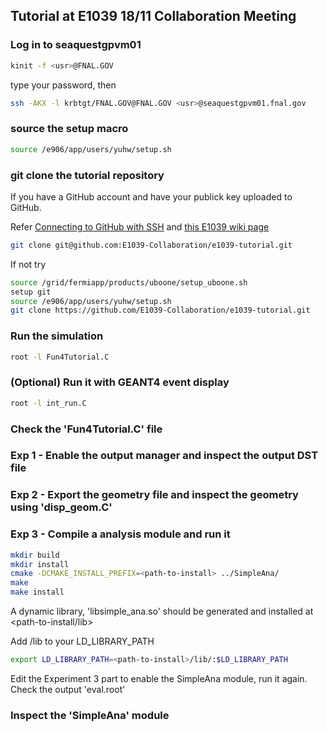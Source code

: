 ## Tutorial at E1039 18/11 Collaboration Meeting

### Log in to seaquestgpvm01

```bash
kinit -f <usr>@FNAL.GOV
```
type your password, then

```bash
ssh -AKX -l krbtgt/FNAL.GOV@FNAL.GOV <usr>@seaquestgpvm01.fnal.gov
```

### source the setup macro

```bash
source /e906/app/users/yuhw/setup.sh
```

### git clone the tutorial repository

If you have a GitHub account and have your publick key uploaded to GitHub.

Refer [Connecting to GitHub with SSH](https://help.github.com/articles/connecting-to-github-with-ssh/)
and [this E1039 wiki page](https://github.com/E1039-Collaboration/e1039-wiki/wiki/Work-with-GitHub)
```bash
git clone git@github.com:E1039-Collaboration/e1039-tutorial.git
```

If not try
```bash
source /grid/fermiapp/products/uboone/setup_uboone.sh
setup git
source /e906/app/users/yuhw/setup.sh
git clone https://github.com/E1039-Collaboration/e1039-tutorial.git
```

### Run the simulation

```bash
root -l Fun4Tutorial.C
```

### (Optional) Run it with GEANT4 event display
```bash
root -l int_run.C
```

### Check the 'Fun4Tutorial.C' file

### Exp 1 - Enable the output manager and inspect the output DST file

### Exp 2 - Export the geometry file and inspect the geometry using 'disp_geom.C'

### Exp 3 - Compile a analysis module and run it

```bash
mkdir build
mkdir install
cmake -DCMAKE_INSTALL_PREFIX=<path-to-install> ../SimpleAna/
make
make install
```
A dynamic library, 'libsimple_ana.so' should be generated and installed at <path-to-install/lib>


Add <path-to-install>/lib to your LD_LIBRARY_PATH
```bash
export LD_LIBRARY_PATH=<path-to-install>/lib/:$LD_LIBRARY_PATH
```

Edit the Experiment 3 part to enable the SimpleAna module, run it again.
Check the output 'eval.root'

### Inspect the 'SimpleAna' module





